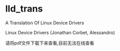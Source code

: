 # lld_trans
A Translation Of Linux Device Drivers 




Linux Device Drivers (Jonathan Corbet, Alessandro)

请将pdf文件下载下来查看,目前无法在线查看
